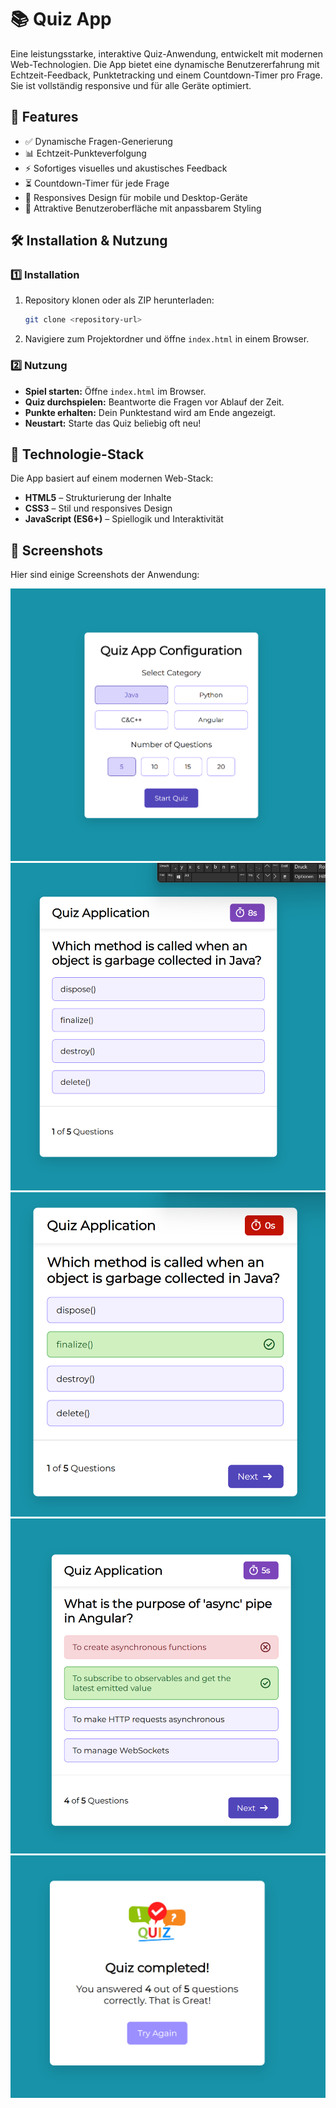 # 📚 Quiz App

Eine leistungsstarke, interaktive Quiz-Anwendung, entwickelt mit modernen Web-Technologien. Die App bietet eine dynamische Benutzererfahrung mit Echtzeit-Feedback, Punktetracking und einem Countdown-Timer pro Frage. Sie ist vollständig responsive und für alle Geräte optimiert.

## 🚀 Features
- ✅ Dynamische Fragen-Generierung
- 📊 Echtzeit-Punkteverfolgung
- ⚡ Sofortiges visuelles und akustisches Feedback
- ⏳ Countdown-Timer für jede Frage
- 📱 Responsives Design für mobile und Desktop-Geräte
- 🎨 Attraktive Benutzeroberfläche mit anpassbarem Styling

## 🛠 Installation & Nutzung
### 1️⃣ Installation
1. Repository klonen oder als ZIP herunterladen:
   ```sh
   git clone <repository-url>
   ```
2. Navigiere zum Projektordner und öffne `index.html` in einem Browser.

### 2️⃣ Nutzung
- **Spiel starten:** Öffne `index.html` im Browser.
- **Quiz durchspielen:** Beantworte die Fragen vor Ablauf der Zeit.
- **Punkte erhalten:** Dein Punktestand wird am Ende angezeigt.
- **Neustart:** Starte das Quiz beliebig oft neu!

## 🔧 Technologie-Stack
Die App basiert auf einem modernen Web-Stack:
- **HTML5** – Strukturierung der Inhalte
- **CSS3** – Stil und responsives Design
- **JavaScript (ES6+)** – Spiellogik und Interaktivität

## 📸 Screenshots
Hier sind einige Screenshots der Anwendung:

![Quiz Start](images\Screenshot1.png)
![Fragenansicht](images\Screenshot2.png)
![](images\Screenshot3.png)
![](images\Screenshot4.png)
![Quiz Ende](images\Screenshot5.png)
